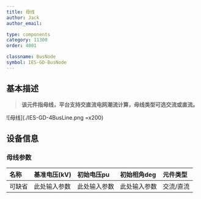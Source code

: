 ```yaml
---
title: 母线
author: Jack
author_email:

type: components
category: 11300
order: 4001

classname: BusNode
symbol: IES-GD-BusNode
---
```

## 基本描述

> **该元件指母线，平台支持交直流电网潮流计算，母线类型可选交流或直流。**

![母线](./IES-GD-4BusLine.png =x200)

## 设备信息

### 母线参数
| 名称 | 基准电压(kV) |  初始电压pu  |  初始相角deg  | 元件类型 |
| :--- | :--- | :--- | :--- | :--- |
| 可缺省 | 此处输入参数 | 此处输入参数 | 此处输入参数 | 交流/直流 |
